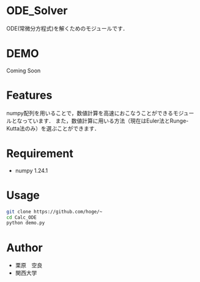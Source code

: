 # ODE_Solver

ODE(常微分方程式)を解くためのモジュールです．

# DEMO

Coming Soon

# Features

numpy配列を用いることで，数値計算を高速におこなうことができるモジュールとなっています．
また，数値計算に用いる方法（現在はEuler法とRunge-Kutta法のみ）を選ぶことができます．

# Requirement

* numpy 1.24.1

# Usage

```bash
git clone https://github.com/hoge/~
cd Calc_ODE
python demo.py
```

# Author

* 栗原　空良
* 関西大学
